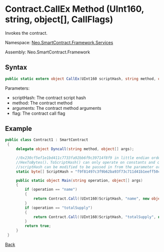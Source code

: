 # Contract.CallEx Method (UInt160, string, object[], CallFlags)

Invokes the contract.

Namespace: [Neo.SmartContract.Framework.Services](../../services.md)

Assembly:  Neo.SmartContract.Framework

## Syntax

```cs
public static extern object CallEx(UInt160 scriptHash, string method, object[] arguments, CallFlags flag)
```

Parameters:

- scriptHash: The contract script hash
- method: The contract method
- arguments: The contract method arguments
- flag: The contract call flag

## Example

```cs
public class Contract1 : SmartContract
 {
     delegate object Dyncall(string method, object[] args);

     //0x230cf5ef1e1bd411c7733fa92bb6f9c39714f8f9 in little endian order
     //HexToBytes()、ToScriptHash() can only operate on constants and cannot be written in the Main method
     //scriptHash can be modified to be passed in from the parameter or read from storage
     static byte[] ScriptHash = "f9f81497c3f9b62ba93f73c711d41b1eeff50c23".HexToBytes();

     public static object Main(string operation, object[] args)
     {
         if (operation == "name")
         {
             return Contract.Call((UInt160)ScriptHash, "name", new object[0], CallFlags.ReadOnly);
         }
         if (operation == "totalSupply")
         {
             return Contract.Call((UInt160)ScriptHash, "totalSupply", new object[0], CallFlags.ReadOnly);
         }
         return true;
     }
 }
```



[Back](../Contract.md)